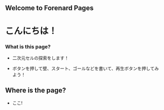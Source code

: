 ## Welcome to Forenard Pages

# こんにちは！

### What is this page?

- 二次元セルの探索をします！

- ボタンを押して壁、スタート、ゴールなどを書いて、再生ボタンを押してみよう！

## Where is the page?

- ここ!
